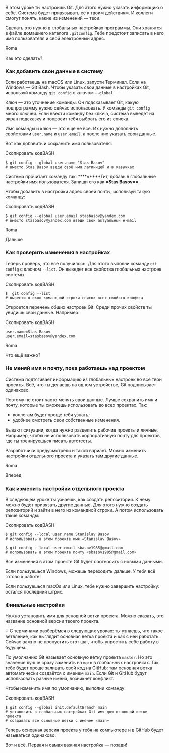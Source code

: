 В этом уроке ты настроишь Git. Для этого нужно указать информацию о себе. Система будет привязывать её к твоим действиям. И коллеги смогут понять, какие из изменений — твои.

Сделать это нужно в глобальных настройках программы. Они хранятся в файле домашнего каталога `.gitconfig`. Тебе предстоит записать в него имя пользователя и свой электронный адрес.

Roma

Как это сделать?

### Как добавить свои данные в систему

Если работаешь на macOS или Linux, запусти Терминал. Если на Windows — Git Bash. Чтобы указать свои данные в настройках Git, используй команду `git config` с ключом `--global`.

Ключ — это уточнение команды. Он подсказывает Git, какую подпрограмму нужно сейчас использовать. У команды `git config` много ключей. Если ввести команду без ключа, система выведет на экран подсказку и попросит тебя выбрать его из списка.

Имя команды и ключ — это ещё не всё. Их нужно дополнить свойствами `user.name` и `user.email`, а после них указать свои данные.

Вот как добавить и сохранить имя пользователя:

Скопировать кодBASH

```
$ git config --global user.name "Stas Basov" 
# вместо Stas Basov введи своё имя латиницей и в кавычках 
```

Система прочитает команду так: ****«****Гит, добавь в глобальные настройки имя пользователя. Запиши его как ****«****Stas Basov****»»****.

Чтобы добавить в настройки адрес своей почты, используй такую команду:

Скопировать кодBASH

```
$ git config --global user.email stasbasov@yandex.com
# вместо stasbasov@yandex.com введи свой актуальный e-mail 
```

Roma

Дальше

### Как проверить изменения в настройках

Теперь проверь, что всё получилось. Для этого выполни команду `git config` с ключом `--list`. Он выведет все свойства глобальных настроек системы.

Скопировать кодBASH

```
$  git config --list
# вывести в окно командной строки список всех свойств конфига 
```

Откроется перечень общих настроек Git. Среди прочих свойств ты увидишь свои данные. Например:

Скопировать кодBASH

```
user.name=Stas Basov
user.email=stasbasov@yandex.com 
```

Roma

Что ещё важно?

### Не меняй имя и почту, пока работаешь над проектом

Система подтягивает информацию из глобальных настроек во все твои проекты. Всё, что ты делаешь на одном устройстве, Git подписывает одинаково.

Поэтому не стоит часто менять свои данные. Лучше сохранить имя и почту, которые ты сможешь использовать во всех проектах. Так:

- коллегам будет проще тебя узнать;
- удобнее смотреть свои собственные изменения.

Бывают ситуации, когда нужно разделить рабочие проекты и личные. Например, чтобы не использовать корпоративную почту для проектов, где ты тренируешься писать автотесты.

Разработчики предусмотрели и такой вариант. Можно изменить настройки отдельного проекта и указать там другие данные.

Roma

Вперёд

### Как изменить настройки отдельного проекта

В следующем уроке ты узнаешь, как создать репозиторий. К нему можно будет привязать другие данные. Для этого нужно создать репозиторий и зайти в него из командной строки. А потом использовать такие команды:

Скопировать кодBASH

```
$ git config --local user.name Stanislav Basov
# использовать в этом проекте имя «Stanislav Basov»

$ git config --local user.email sbasov1985@gmail.com
# использовать в этом проекте почту «sbasov1985@gmail.com» 
```

Все изменения в этом проекте Git будет соотносить с новыми данными.

Если пользуешься Windows, можешь переходить дальше. У тебя всё готово к работе!

Если пользуешься maсOs или Linux, тебе нужно завершить настройку: остался последний штрих.

### Финальные настройки

Нужно установить имя для основной ветки проекта. Можно сказать, это название основной версии твоего проекта.

💡 С терминами разберёмся в следующих уроках: ты узнаешь, что такое ветвление, как выглядит основная ветка проекта и как с ней работать. Сейчас важно не пропустить этот шаг, чтобы упростить себе работу в будущем.

По умолчанию Git называет основную ветку проекта `master`. Но это значение лучше сразу заменить на `main` в глобальных настройках. Так тебе будет проще заливать свой код на GitHub: там основная ветка автоматически создаётся с именем `main`. Если Git и GitHub будут использовать разные имена, возникнет конфликт.

Чтобы изменить имя по умолчанию, выполни команду:

Скопировать кодBASH

```
$ git config --global init.defaultBranch main
# установить в глобальных настройках Git имя для основной ветки проекта
# создавать все основные ветки с именем «main» 
```

Теперь основная версия проекта у тебя на компьютере и в GitHub будет называться одинаково.

Вот и всё. Первая и самая важная настройка — позади!